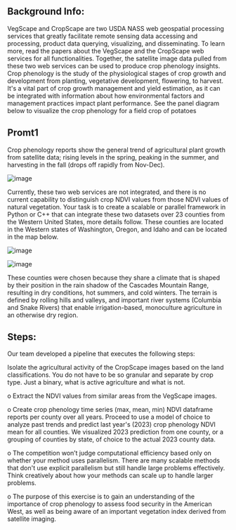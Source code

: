 ## Background Info:  
VegScape and CropScape are two USDA NASS web geospatial processing services that 
greatly facilitate remote sensing data accessing and processing, product data querying, 
visualizing, and disseminating. To learn more, read the papers about the VegScape and the 
CropScape web services for all functionalities. Together, the satellite image data pulled 
from these two web services can be used to produce crop phenology insights. Crop 
phenology is the study of the physiological stages of crop growth and development from 
planting, vegetative development, flowering, to harvest. It's a vital part of crop growth 
management and yield estimation, as it can be integrated with information about how 
environmental factors and management practices impact plant performance. See the 
panel diagram below to visualize the crop phenology for a field crop of potatoes

## Promt1
Crop phenology reports show the general trend of agricultural plant growth from 
satellite data; rising levels in the spring, peaking in the summer, and harvesting in the fall 
(drops off rapidly from Nov-Dec). 

![image](https://github.com/user-attachments/assets/2685f6f1-1bf0-4a73-aedd-a27586b3f310)

Currently, these two web services are not integrated, and there is no current capability to 
distinguish crop NDVI values from those NDVI values of natural vegetation. Your task is 
to create a scalable or parallel framework in Python or C++ that can integrate these two 
datasets over 23 counties from the Western United States, more details follow. These 
counties are located in the Western states of Washington, Oregon, and Idaho and can be 
located in the map below.

![image](https://github.com/user-attachments/assets/57a189c0-6caf-4a83-9abc-9a145dc8f19f)

![image](https://github.com/user-attachments/assets/7dee7458-d05d-425e-9c79-e834cd92cf25)


These counties were chosen because they share a climate that is shaped by their position 
in the rain shadow of the Cascades Mountain Range, resulting in dry conditions, hot 
summers, and cold winters. The terrain is defined by rolling hills and valleys, and important 
river systems (Columbia and Snake Rivers) that enable irrigation-based, monoculture 
agriculture in an otherwise dry region. 

## Steps:
Our team developed a pipeline that executes the following steps:

Isolate the agricultural activity of the CropScape images based on the land 
classifications. You do not have to be so granular and separate by crop type. Just a 
binary, what is active agriculture and what is not.  

o Extract the NDVI values from similar areas from the VegScape images. 

o Create crop phenology time series (max, mean, min) NDVI dataframe reports per 
county over all years. Proceed to use a model of choice to analyze past trends 
and predict last year's (2023) crop phenology NDVI mean for all counties. We visualized 2023 prediction from one county, or a grouping of counties by 
state, of choice to the actual 2023 county data. 

o The competition won’t judge computational efficiency based only on whether your 
method uses parallelism. There are many scalable methods that don't use explicit 
parallelism but still handle large problems effectively. Think creatively about how 
your methods can scale up to handle larger problems. 

o The purpose of this exercise is to gain an understanding of the importance of crop 
phenology to assess food security in the American West, as well as being aware of 
an important vegetation index derived from satellite imaging.  
















